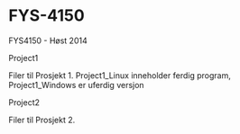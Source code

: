 FYS-4150
========

FYS4150 - Høst 2014

Project1 

  Filer til Prosjekt 1. Project1_Linux inneholder ferdig program, Project1_Windows er uferdig versjon
  
Project2

  Filer til Prosjekt 2.
